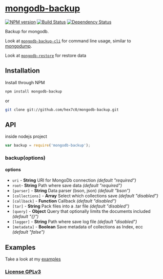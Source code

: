 # [mongodb-backup](http://supergiovane.tk/#/mongodb-backup)

[![NPM version](https://badge.fury.io/js/mongodb-backup.svg)](http://badge.fury.io/js/mongodb-backup)
[![Build Status](https://travis-ci.org/hex7c0/mongodb-backup.svg)](https://travis-ci.org/hex7c0/mongodb-backup)
[![Dependency Status](https://david-dm.org/hex7c0/mongodb-backup/status.svg)](https://david-dm.org/hex7c0/mongodb-backup)

Backup for mongodb.

Look at [`mongodb-backup-cli`](https://github.com/hex7c0/mongodb-backup-cli) for command line usage, similar to [mongodump](http://docs.mongodb.org/manual/reference/program/mongodump/).

Look at [`mongodb-restore`](https://github.com/hex7c0/mongodb-restore) for restore data

## Installation

Install through NPM

```bash
npm install mongodb-backup
```
or
```bash
git clone git://github.com/hex7c0/mongodb-backup.git
```

## API

inside nodejs project
```js
var backup = require('mongodb-backup');
```

### backup(options)

#### options

 - `uri` - **String** URI for MongoDb connection *(default "required")*
 - `root`- **String** Path where save data *(default "required")*
 - `[parser]` - **String** Data parser (bson, json) *(default "bson")*
 - `[collections]` - **Array** Select which collections save *(default "disabled")*
 - `[callback]` - **Function** Callback *(default "disabled")*
 - `[tar]` - **String** Pack files into a .tar file *(default "disabled")*
 - `[query]` - **Object** Query that optionally limits the documents included *(default "{}")*
 - `[logger]` - **String** Path where save log file *(default "disabled")*
 - `[metadata]` - **Boolean** Save metadata of collections as Index, ecc *(default "false")*

## Examples

Take a look at my [examples](https://github.com/hex7c0/mongodb-backup/tree/master/examples)

### [License GPLv3](http://opensource.org/licenses/GPL-3.0)
